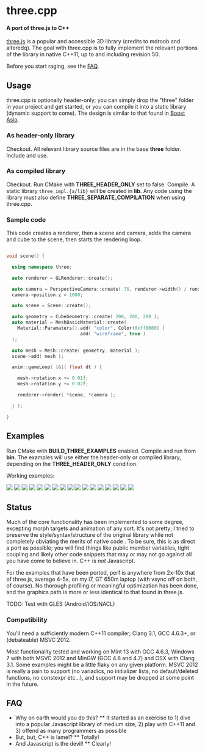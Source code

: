 three.cpp
=========

#### A port of three.js to C++ #####

[three.js](http://http://mrdoob.github.com/three.js/) is a popular and
accessible 3D library (credits to mdroob and alteredq). The goal with three.cpp
is to fully implement the relevant portions of the library in native C++11, up
to and including revision 50.

Before you start raging, see the [FAQ](#faq).


## Usage ##

three.cpp is optionally header-only; you can simply drop the
"three" folder in your project and get started, or you can compile it into a
static library (dynamic support to come).  The design is similar to that
found in [Boost Asio](http://www.boost.org/doc/libs/1_51_0/doc/html/boost_asio.html).

### As header-only library ###
Checkout.  All relevant library source files are in the base **three** folder.
Include and use.

### As compiled library ###
Checkout.  Run CMake with **THREE_HEADER_ONLY** set to false.  Compile.  A
static library `three_impl.{a/lib}` will be created in **lib**.  Any code using
the library must also define **THREE_SEPARATE_COMPILATION** when using three.cpp.


### Sample code ###

This code creates a renderer, then a scene and camera, adds the camera and cube to the scene, then
starts the rendering loop.

```c++

void scene() {

  using namespace three;

  auto renderer = GLRenderer::create();

  auto camera = PerspectiveCamera::create( 75, renderer->width() / renderer->height(), 1, 10000 );
  camera->position.z = 1000;

  auto scene = Scene::create();

  auto geometry = CubeGeometry::create( 200, 200, 200 );
  auto material = MeshBasicMaterial::create(
    Material::Paramaters().add( "color", Color(0xff0000) )
                          .add( "wireframe", true )
  );

  auto mesh = Mesh::create( geometry, material );
  scene->add( mesh );

  anim::gameLoop( [&]( float dt ) {

    mesh->rotation.x += 0.01f;
    mesh->rotation.y += 0.02f;

    renderer->render( *scene, *camera );

  } );

}

```


## Examples ##

Run CMake with **BUILD_THREE_EXAMPLES** enabled.  Compile and run from **bin**.  The
examples will use either the header-only or compiled library, depending on the
**THREE_HEADER_ONLY** condition.

Working examples:

<img src="https://raw.github.com/jdduke/three_cpp/master/data/thumbs/webgl_custom_attributes_particles.png">
<img src="https://raw.github.com/jdduke/three_cpp/master/data/thumbs/webgl_custom_attributes_particles2.png">
<img src="https://raw.github.com/jdduke/three_cpp/master/data/thumbs/webgl_custom_attributes_particles3.png">
<img src="https://raw.github.com/jdduke/three_cpp/master/data/thumbs/webgl_geometry_hierarchy.png">
<img src="https://raw.github.com/jdduke/three_cpp/master/data/thumbs/webgl_geometry_hierarchy2.png">
<img src="https://raw.github.com/jdduke/three_cpp/master/data/thumbs/webgl_geometry_minecraft.png">
<img src="https://raw.github.com/jdduke/three_cpp/master/data/thumbs/webgl_lines_colors.png">
<img src="https://raw.github.com/jdduke/three_cpp/master/data/thumbs/webgl_lines_cubes.png">
<img src="https://raw.github.com/jdduke/three_cpp/master/data/thumbs/webgl_lines_sphere.png">
<img src="https://raw.github.com/jdduke/three_cpp/master/data/thumbs/webgl_particles_billboards.png">
<img src="https://raw.github.com/jdduke/three_cpp/master/data/thumbs/webgl_particles_billboards_colorspng">
<img src="https://raw.github.com/jdduke/three_cpp/master/data/thumbs/webgl_particles_random.png">
<img src="https://raw.github.com/jdduke/three_cpp/master/data/thumbs/webgl_particles_sprites.png">
<img src="https://raw.github.com/jdduke/three_cpp/master/data/thumbs/webgl_shader.png">
<img src="https://raw.github.com/jdduke/three_cpp/master/data/thumbs/webgl_shader2.png">
<img src="https://raw.github.com/jdduke/three_cpp/master/data/thumbs/webgl_shader_lava.png">
<img src="https://raw.github.com/jdduke/three_cpp/master/data/thumbs/webgl_test_memory.png">


## Status ##

Much of the core functionality has been implemented to some degree, excepting
morph targets and animation of any sort. It's not pretty; I tried to preserve
the style/syntax/structure of the original library while not completely
obviating the merits of native code . To be sure, this is as direct a port as
possible; you will find things like public member variables, tight coupling and
likely other code snippets that may or may not go against all you have come to
believe in.  C++ is *not* Javascript.

For the examples that have been ported, perf is anywhere from 2x-10x that of
three.js, average 4-5x, on my i7, GT 650m laptop (with vsync off on both, of course).
No thorough profiling or meaningful optimization has been done, and the graphics
path is more or less identical to that found in three.js.

TODO: Test with GLES (Android/iOS/NACL)

### Compatibility ###

You'll need a sufficiently modern C++11 compiler; Clang 3.1, GCC 4.6.3+, or
(debateable) MSVC 2012.

Most functionality tested and working on Mint 13 with GCC 4.6.3, Windows 7 with
both MSVC 2012 and MinGW (GCC 4.8 and 4.7) and OSX with Clang 3.1.  Some examples
might be a little flaky on any given platform.  MSVC 2012 is really a pain to
support (no variadics, no initializer lists, no default/deleted functions, no
constexpr etc...), and support may be dropped at some point in the future.


## FAQ ##

* <a id="faq"> Why on earth would you do this? </a>
** It started as an exercise to 1) dive into a popular Javascript library of medium size, 2) play with C++11 and 3) offend as many programmers as possible
* But, but, C++ is lame!?
** Totally!
* And Javascript is the devil!
** Clearly!


